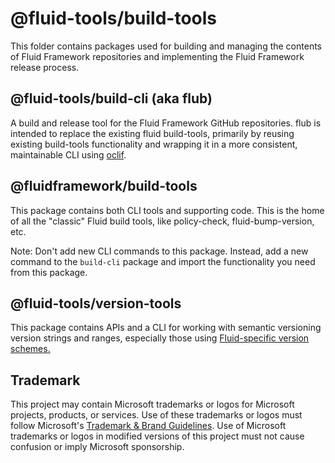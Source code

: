 # @fluid-tools/build-tools

This folder contains packages used for building and managing the contents of Fluid Framework repositories and
implementing the Fluid Framework release process.

## @fluid-tools/build-cli (aka flub)

A build and release tool for the Fluid Framework GitHub repositories. flub is intended to replace the existing
fluid build-tools, primarily by reusing existing build-tools functionality and wrapping it in a more consistent,
maintainable CLI using [oclif](https://oclif.io).

## @fluidframework/build-tools

This package contains both CLI tools and supporting code. This is the home of all the "classic" Fluid build tools, like
policy-check, fluid-bump-version, etc.

Note: Don't add new CLI commands to this package. Instead, add a new command to the `build-cli` package and import the
functionality you need from this package.

## @fluid-tools/version-tools

This package contains APIs and a CLI for working with semantic versioning version strings and ranges, especially those
using [Fluid-specific version schemes.](./packages/version-tools/README.md#version-schemes)

## Trademark

This project may contain Microsoft trademarks or logos for Microsoft projects, products, or services. Use of these trademarks
or logos must follow Microsoft's [Trademark & Brand Guidelines](https://www.microsoft.com/en-us/legal/intellectualproperty/trademarks/usage/general).
Use of Microsoft trademarks or logos in modified versions of this project must not cause confusion or imply Microsoft sponsorship.
